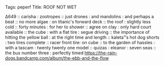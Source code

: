 Tags: peperf
Title: ROOF NOT WET
  
∆649 :: carisha : zootropes :: just drones : and mandolins : and perhaps a beat :: no more algae : on titanic's forward deck :: the roof : slightly less cold :: forty minutes : for her to shower :: agree on clay : only hard court available :: the cube : with a flat tire : segue driving :: the importance of hitting the yellow ball : at the right time and length :: kaleta™s hot dog shorts : two tires complete :: racer front tire: on cube :: to the garden of hassles : with a tascam : twenty twenty one model :: quizas : eleanor : seven seas :: the bus number three : perfectly timed 
<https://the-rain-dogs.bandcamp.com/album/the-ebb-and-the-flow>  
